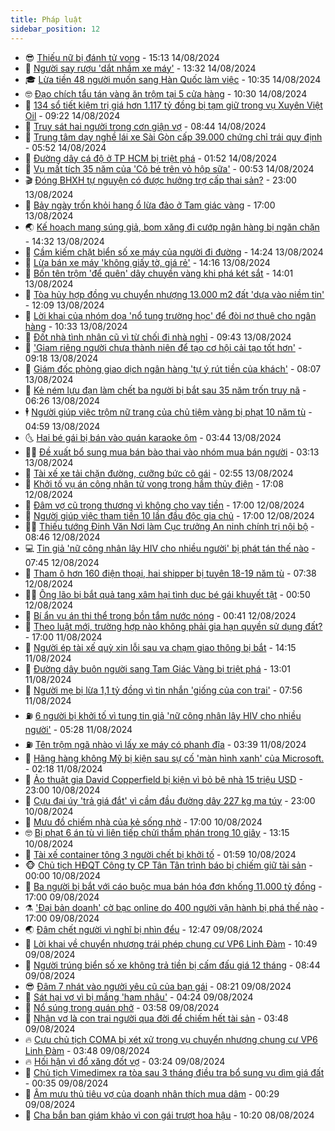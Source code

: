 ```yaml
---
title: Pháp luật
sidebar_position: 12
---
```


<!-- vnexpress-phap-luat:START -->
- 😎 [Thiếu nữ bị đánh tử vong](https://vnexpress.net/thieu-nu-bi-danh-tu-vong-4781547.html) - 15:13 14/08/2024
- 🥰 [Người say rượu &#39;dắt nhầm xe máy&#39;](https://vnexpress.net/nguoi-say-ruou-dat-nham-xe-may-4781462.html) - 13:32 14/08/2024
- 🎓 [Lừa tiền 48 người muốn sang Hàn Quốc làm việc](https://vnexpress.net/lua-tien-48-nguoi-muon-sang-han-quoc-lam-viec-4781502.html) - 10:35 14/08/2024
- 🤓 [Đạo chích tẩu tán vàng ăn trộm tại 5 cửa hàng](https://vnexpress.net/dao-chich-tau-tan-vang-an-trom-tai-5-cua-hang-4781494.html) - 10:30 14/08/2024
- 🎊 [134 sổ tiết kiệm trị giá hơn 1.117 tỷ đồng bị tạm giữ trong vụ Xuyên Việt Oil](https://vnexpress.net/tam-giu-134-so-tiet-kiem-tri-gia-hon-1-117-ty-dong-trong-vu-xuyen-viet-oil-4781471.html) - 09:22 14/08/2024
- 🙉 [Truy sát hai người trong cơn giận vợ](https://vnexpress.net/truy-sat-hai-nguoi-trong-con-gian-vo-4781450.html) - 08:44 14/08/2024
- 🤡 [Trung tâm dạy nghề lái xe Sài Gòn cấp 39.000 chứng chỉ trái quy định](https://vnexpress.net/trung-tam-day-nghe-lai-xe-sai-gon-cap-39-000-chung-chi-trai-quy-dinh-4781365.html) - 05:52 14/08/2024
- 🗽 [Đường dây cá độ ở TP HCM bị triệt phá](https://vnexpress.net/duong-day-ca-do-o-tp-hcm-bi-triet-pha-4781215.html) - 01:52 14/08/2024
- 🌋 [Vụ mất tích 35 năm của &#39;Cô bé trên vỏ hộp sữa&#39;](https://vnexpress.net/vu-mat-tich-35-nam-cua-co-be-tren-vo-hop-sua-4781127.html) - 00:53 14/08/2024
- 🎬 [Đóng BHXH tự nguyện có được hưởng trợ cấp thai sản?](https://vnexpress.net/dong-bhxh-tu-nguyen-co-duoc-huong-tro-cap-thai-san-khong-4780914.html) - 23:00 13/08/2024
- 💯 [Bảy ngày trốn khỏi hang ổ lừa đảo ở Tam giác vàng](https://vnexpress.net/bay-ngay-tron-khoi-hang-o-lua-dao-o-tam-giac-vang-4780889.html) - 17:00 13/08/2024
- 🌏 [Kế hoạch mang súng giả, bom xăng đi cướp ngân hàng bị ngăn chặn](https://vnexpress.net/ke-hoach-mang-sung-gia-bom-xang-di-cuop-ngan-hang-bi-ngan-chan-4781157.html) - 14:32 13/08/2024
- 🌊 [Cầm kiếm chặt biển số xe máy của người đi đường](https://vnexpress.net/cam-kiem-chat-bien-so-xe-may-cua-nguoi-di-duong-4781154.html) - 14:24 13/08/2024
- 💂 [Lừa bán xe máy &#39;không giấy tờ, giá rẻ&#39;](https://vnexpress.net/lua-ban-xe-may-khong-giay-to-gia-re-4781145.html) - 14:16 13/08/2024
- 🎡 [Bốn tên trộm &#39;để quên&#39; dây chuyền vàng khi phá két sắt](https://vnexpress.net/bon-ten-trom-de-quen-day-chuyen-vang-khi-pha-ket-sat-4781130.html) - 14:01 13/08/2024
- 🫶 [Tòa hủy hợp đồng vụ chuyển nhượng 13.000 m2 đất &#39;dựa vào niềm tin&#39;](https://vnexpress.net/toa-huy-hop-dong-vu-chuyen-nhuong-13-000-m2-dat-dua-vao-niem-tin-4780824.html) - 12:09 13/08/2024
- 🐲 [Lời khai của nhóm dọa &#39;nổ tung trường học&#39; để đòi nợ thuê cho ngân hàng](https://vnexpress.net/loi-khai-cua-nhom-doa-no-tung-truong-hoc-de-doi-no-thue-cho-ngan-hang-4781008.html) - 10:33 13/08/2024
- 🚀 [Đốt nhà tình nhân cũ vì từ chối đi nhà nghỉ](https://vnexpress.net/dot-nha-tinh-nhan-cu-vi-tu-choi-di-nha-nghi-4781022.html) - 09:43 13/08/2024
- 🎊 [&#39;Giam riêng người chưa thành niên để tạo cơ hội cải tạo tốt hơn&#39;](https://vnexpress.net/giam-rieng-nguoi-chua-thanh-nien-de-tao-co-hoi-cai-tao-tot-hon-4781033.html) - 09:18 13/08/2024
- 🤗 [Giám đốc phòng giao dịch ngân hàng &#39;tự ý rút tiền của khách&#39;](https://vnexpress.net/giam-doc-phong-giao-dich-ngan-hang-tu-y-rut-tien-cua-khach-4780974.html) - 08:07 13/08/2024
- 🗽 [Kẻ ném lựu đạn làm chết ba người bị bắt sau 35 năm trốn truy nã](https://vnexpress.net/ke-nem-luu-dan-lam-chet-ba-nguoi-bi-bat-sau-35-nam-tron-truy-na-4780898.html) - 06:26 13/08/2024
- 🕴 [Người giúp việc trộm nữ trang của chủ tiệm vàng bị phạt 10 năm tù](https://vnexpress.net/nguoi-giup-viec-trom-nu-trang-cua-chu-tiem-vang-bi-phat-10-nam-tu-4780919.html) - 04:59 13/08/2024
- 🌜 [Hai bé gái bị bán vào quán karaoke ôm](https://vnexpress.net/hai-be-gai-bi-ban-vao-quan-karaoke-om-4780834.html) - 03:44 13/08/2024
- 🧑‍🏫 [Đề xuất bổ sung mua bán bào thai vào nhóm mua bán người](https://vnexpress.net/de-xuat-bo-sung-mua-ban-bao-thai-vao-nhom-mua-ban-nguoi-4780802.html) - 03:13 13/08/2024
- 🦩 [Tài xế xe tải chặn đường, cưỡng bức cô gái](https://vnexpress.net/tai-xe-xe-tai-chan-duong-cuong-buc-co-gai-4780819.html) - 02:55 13/08/2024
- 💼 [Khởi tố vụ án công nhân tử vong trong hầm thủy điện](https://vnexpress.net/khoi-to-vu-an-cong-nhan-tu-vong-trong-ham-thuy-dien-4780738.html) - 17:08 12/08/2024
- 💫 [Đâm vợ cũ trọng thương vì không cho vay tiền](https://vnexpress.net/dam-vo-cu-trong-thuong-vi-khong-cho-vay-tien-4780736.html) - 17:00 12/08/2024
- 🦅 [Người giúp việc tham tiền 10 lần đầu độc gia chủ](https://vnexpress.net/10-lan-dau-doc-cua-nu-giup-viec-tham-tien-4780712.html) - 17:00 12/08/2024
- 🧑‍💻 [Thiếu tướng Đinh Văn Nơi làm Cục trưởng An ninh chính trị nội bộ](https://vnexpress.net/thieu-tuong-dinh-van-noi-lam-cuc-truong-an-ninh-chinh-tri-noi-bo-4780625.html) - 08:46 12/08/2024
- 💻 [Tin giả &#39;nữ công nhân lây HIV cho nhiều người&#39; bị phát tán thế nào](https://vnexpress.net/tin-gia-nu-cong-nhan-lay-hiv-cho-nhieu-nguoi-bi-phat-tan-the-nao-4780543.html) - 07:45 12/08/2024
- 🤠 [Tham ô hơn 160 điện thoại, hai shipper bị tuyên 18-19 năm tù](https://vnexpress.net/tham-o-hon-160-dien-thoai-hai-shiper-bi-tuyen-18-19-nam-tu-4780532.html) - 07:38 12/08/2024
- 🧑‍🏫 [Ông lão bị bắt quả tang xâm hại tình dục bé gái khuyết tật](https://vnexpress.net/ong-lao-bi-bat-qua-tang-xam-hai-tinh-duc-be-gai-khuyet-tat-4780355.html) - 00:50 12/08/2024
- 🌈 [Bí ẩn vụ án thi thể trong bồn tắm nước nóng](https://vnexpress.net/bi-an-vu-an-thi-the-trong-bon-tam-nuoc-nong-4780324.html) - 00:41 12/08/2024
- 🌮 [Theo luật mới, trường hợp nào không phải gia hạn quyền sử dụng đất?](https://vnexpress.net/cac-truong-hop-phai-va-khong-phai-gia-han-khi-het-han-su-dung-dat-4780275.html) - 17:00 11/08/2024
- 🐲 [Người ép tài xế quỳ xin lỗi sau va chạm giao thông bị bắt](https://vnexpress.net/nguoi-ep-tai-xe-quy-xin-loi-sau-va-cham-giao-thong-bi-bat-4780306.html) - 14:15 11/08/2024
- 🧰 [Đường dây buôn người sang Tam Giác Vàng bị triệt phá](https://vnexpress.net/duong-day-buon-nguoi-sang-tam-giac-vang-bi-triet-pha-4780279.html) - 13:01 11/08/2024
- 💄 [Người mẹ bị lừa 1,1 tỷ đồng vì tin nhắn &#39;giống của con trai&#39;](https://vnexpress.net/nguoi-me-bi-lua-1-1-ty-dong-vi-tin-nhan-giong-cua-con-trai-4780230.html) - 07:56 11/08/2024
- ⛽️ [6 người bị khởi tố vì tung tin giả &#39;nữ công nhân lây HIV cho nhiều người&#39;](https://vnexpress.net/6-nguoi-bi-khoi-to-vi-tung-tin-gia-nu-cong-nhan-lay-hiv-cho-nhieu-nguoi-4780074.html) - 05:28 11/08/2024
- ⛽️ [Tên trộm ngã nhào vì lấy xe máy có phanh đĩa](https://video.vnexpress.net/ten-trom-nga-nhao-vi-lay-xe-may-co-phanh-dia-4780092.html) - 03:39 11/08/2024
- 💂 [Hãng hàng không Mỹ bị kiện sau sự cố &#39;màn hình xanh&#39; của Microsoft.](https://vnexpress.net/hang-hang-khong-my-bi-kien-sau-su-co-man-hinh-xanh-cua-microsoft-4780100.html) - 02:18 11/08/2024
- 🤔 [Ảo thuật gia David Copperfield bị kiện vì bỏ bê nhà 15 triệu USD](https://vnexpress.net/ao-thuat-gia-david-copperfield-bi-kien-vi-bo-be-nha-15-trieu-usd-4780094.html) - 23:00 10/08/2024
- 🧐 [Cựu đại úy &#39;trả giá đắt&#39; vì cầm đầu đường dây 227 kg ma túy](https://vnexpress.net/cuu-dai-uy-tra-gia-dat-vi-cam-dau-duong-day-mua-ban-227-kg-ma-tuy-4779968.html) - 23:00 10/08/2024
- 🎃 [Mưu đồ chiếm nhà của kẻ sống nhờ](https://vnexpress.net/muu-do-chiem-nha-cua-ke-song-nho-4779782.html) - 17:00 10/08/2024
- 🤓 [Bị phạt 6 án tù vì liên tiếp chửi thẩm phán trong 10 giây](https://vnexpress.net/bi-phat-6-an-tu-vi-lien-tiep-chui-tham-phan-trong-10-giay-4780070.html) - 13:15 10/08/2024
- 💃 [Tài xế container tông 3 người chết bị khởi tố](https://vnexpress.net/tai-xe-container-tong-3-nguoi-chet-bi-khoi-to-4775044.html) - 01:59 10/08/2024
- 🐵 [Chủ tịch HĐQT Công ty CP Tân Tân trình báo bị chiếm giữ tài sản](https://vnexpress.net/chu-tich-hdqt-cong-ty-cp-tan-tan-trinh-bao-bi-chiem-giu-tai-san-4779665.html) - 00:00 10/08/2024
- 🤖 [Ba người bị bắt với cáo buộc mua bán hóa đơn khống 11.000 tỷ đồng](https://vnexpress.net/ba-nguoi-bi-bat-voi-cao-buoc-mua-ban-hoa-don-khong-11-000-ty-dong-4779816.html) - 17:00 09/08/2024
- ⚗️ [&#39;Đại bản doanh&#39; cờ bạc online do 400 người vận hành bị phá thế nào](https://vnexpress.net/dai-ban-doanh-co-bac-online-do-400-nguoi-van-hanh-bi-pha-the-nao-4779778.html) - 17:00 09/08/2024
- 🌏 [Đâm chết người vì nghĩ bị nhìn đểu](https://vnexpress.net/dam-chet-nguoi-vi-nghi-bi-nhin-deu-4779777.html) - 12:47 09/08/2024
- 🦆 [Lời khai về chuyển nhượng trái phép chung cư VP6 Linh Đàm](https://vnexpress.net/loi-khai-ve-chuyen-nhuong-trai-phep-chung-cu-vp6-linh-dam-4779714.html) - 10:49 09/08/2024
- 🐎 [Người trúng biển số xe không trả tiền bị cấm đấu giá 12 tháng](https://vnexpress.net/nguoi-trung-bien-so-xe-khong-tra-tien-bi-cam-dau-gia-12-thang-4779637.html) - 08:44 09/08/2024
- 😎 [Đâm 7 nhát vào người yêu cũ của bạn gái](https://vnexpress.net/dam-7-nhat-vao-nguoi-yeu-cu-cua-ban-gai-4779614.html) - 08:21 09/08/2024
- 💪 [Sát hại vợ vì bị mắng &#39;ham nhậu&#39;](https://vnexpress.net/sat-hai-vo-vi-bi-mang-ham-nhau-4779468.html) - 04:24 09/08/2024
- 🤡 [Nổ súng trong quán phở](https://vnexpress.net/no-sung-trong-quan-pho-4779509.html) - 03:58 09/08/2024
- 🌁 [Nhận vơ là con trai người qua đời để chiếm hết tài sản](https://vnexpress.net/nhan-vo-la-con-trai-nguoi-qua-doi-de-chiem-het-tai-san-4779368.html) - 03:48 09/08/2024
- 🔥 [Cựu chủ tịch COMA bị xét xử trong vụ chuyển nhượng chung cư VP6 Linh Đàm](https://vnexpress.net/cuu-chu-tich-coma-bi-xet-xu-trong-vu-chuyen-nhuong-chung-cu-vp6-linh-dam-4779498.html) - 03:48 09/08/2024
- 🔥 [Hối hận vì đổ xăng đốt vợ](https://vnexpress.net/hoi-han-vi-do-xang-dot-vo-4779507.html) - 03:24 09/08/2024
- 👺 [Chủ tịch Vimedimex ra tòa sau 3 tháng điều tra bổ sung vụ dìm giá đất](https://vnexpress.net/chu-tich-vimedimex-ra-toa-sau-3-thang-dieu-tra-bo-sung-vu-dim-gia-dat-4779354.html) - 00:35 09/08/2024
- 🎊 [Âm mưu thủ tiêu vợ của doanh nhân thích mua dâm](https://vnexpress.net/am-muu-thu-tieu-vo-cua-doanh-nhan-thich-mua-dam-4779348.html) - 00:29 09/08/2024
- 🎊 [Cha bắn ban giám khảo vì con gái trượt hoa hậu](https://vnexpress.net/cha-ban-ban-giam-khao-vi-con-gai-truot-hoa-hau-4779256.html) - 10:20 08/08/2024<!-- vnexpress-phap-luat:END -->
